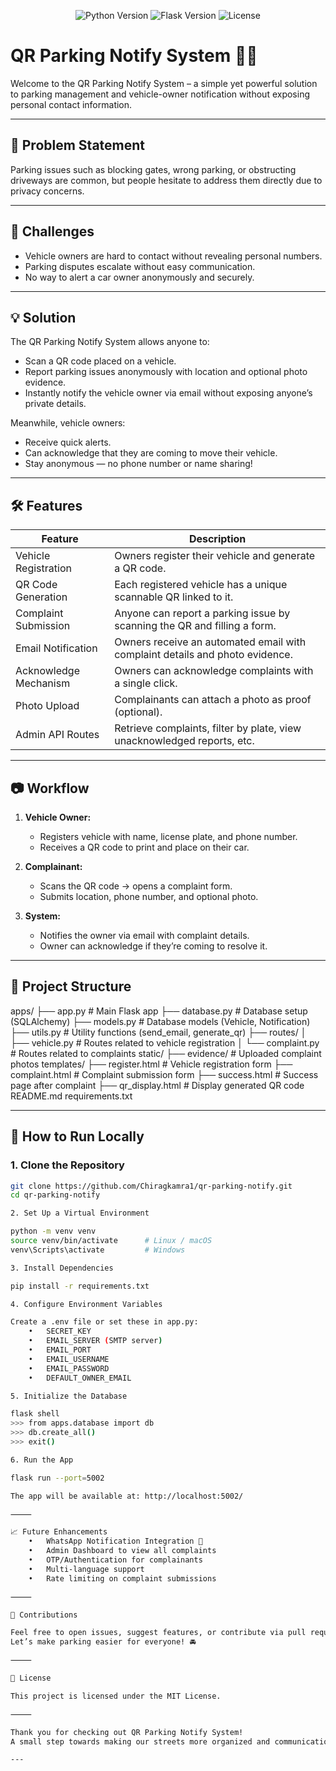 <p align="center">
  <img src="https://img.shields.io/badge/Python-3.10+-blue.svg" alt="Python Version">
  <img src="https://img.shields.io/badge/Flask-2.3+-green.svg" alt="Flask Version">
  <img src="https://img.shields.io/badge/License-MIT-lightgrey.svg" alt="License">
</p>

# QR Parking Notify System 🚗🔔

Welcome to the QR Parking Notify System – a simple yet powerful solution to parking management and vehicle-owner notification without exposing personal contact information.

---

## 🚗 Problem Statement

Parking issues such as blocking gates, wrong parking, or obstructing driveways are common, but people hesitate to address them directly due to privacy concerns.

---

## 🔵 Challenges

- Vehicle owners are hard to contact without revealing personal numbers.
- Parking disputes escalate without easy communication.
- No way to alert a car owner anonymously and securely.

---

## 💡 Solution

The QR Parking Notify System allows anyone to:

- Scan a QR code placed on a vehicle.
- Report parking issues anonymously with location and optional photo evidence.
- Instantly notify the vehicle owner via email without exposing anyone’s private details.

Meanwhile, vehicle owners:

- Receive quick alerts.
- Can acknowledge that they are coming to move their vehicle.
- Stay anonymous — no phone number or name sharing!

---

## 🛠️ Features

| Feature              | Description                                                                 |
|----------------------|-----------------------------------------------------------------------------|
| Vehicle Registration | Owners register their vehicle and generate a QR code.                      |
| QR Code Generation   | Each registered vehicle has a unique scannable QR linked to it.            |
| Complaint Submission | Anyone can report a parking issue by scanning the QR and filling a form.   |
| Email Notification   | Owners receive an automated email with complaint details and photo evidence.|
| Acknowledge Mechanism| Owners can acknowledge complaints with a single click.                     |
| Photo Upload         | Complainants can attach a photo as proof (optional).                       |
| Admin API Routes     | Retrieve complaints, filter by plate, view unacknowledged reports, etc.    |

---

## 📷 Workflow

1. **Vehicle Owner:**
   - Registers vehicle with name, license plate, and phone number.
   - Receives a QR code to print and place on their car.

2. **Complainant:**
   - Scans the QR code → opens a complaint form.
   - Submits location, phone number, and optional photo.

3. **System:**
   - Notifies the owner via email with complaint details.
   - Owner can acknowledge if they’re coming to resolve it.

---

## 🧩 Project Structure

apps/
├── app.py             # Main Flask app
├── database.py        # Database setup (SQLAlchemy)
├── models.py          # Database models (Vehicle, Notification)
├── utils.py           # Utility functions (send_email, generate_qr)
├── routes/
│   ├── vehicle.py     # Routes related to vehicle registration
│   └── complaint.py   # Routes related to complaints
static/
├── evidence/          # Uploaded complaint photos
templates/
├── register.html      # Vehicle registration form
├── complaint.html     # Complaint submission form
├── success.html       # Success page after complaint
├── qr_display.html    # Display generated QR code
README.md
requirements.txt

---

## 🚀 How to Run Locally

### 1. Clone the Repository

```bash
git clone https://github.com/Chiragkamra1/qr-parking-notify.git
cd qr-parking-notify

2. Set Up a Virtual Environment

python -m venv venv
source venv/bin/activate      # Linux / macOS
venv\Scripts\activate         # Windows

3. Install Dependencies

pip install -r requirements.txt

4. Configure Environment Variables

Create a .env file or set these in app.py:
	•	SECRET_KEY
	•	EMAIL_SERVER (SMTP server)
	•	EMAIL_PORT
	•	EMAIL_USERNAME
	•	EMAIL_PASSWORD
	•	DEFAULT_OWNER_EMAIL

5. Initialize the Database

flask shell
>>> from apps.database import db
>>> db.create_all()
>>> exit()

6. Run the App

flask run --port=5002

The app will be available at: http://localhost:5002/

⸻

📈 Future Enhancements
	•	WhatsApp Notification Integration 📱
	•	Admin Dashboard to view all complaints
	•	OTP/Authentication for complainants
	•	Multi-language support
	•	Rate limiting on complaint submissions

⸻

🤝 Contributions

Feel free to open issues, suggest features, or contribute via pull requests.
Let’s make parking easier for everyone! 🚘

⸻

📜 License

This project is licensed under the MIT License.

⸻

Thank you for checking out QR Parking Notify System!
A small step towards making our streets more organized and communication easier.

---
